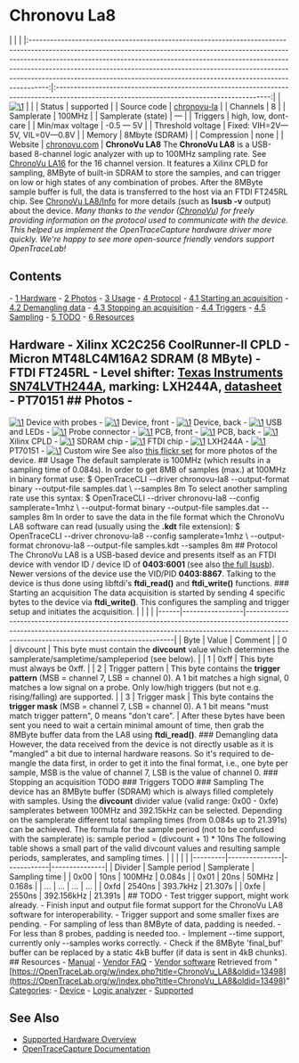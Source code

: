 # Chronovu La8

| | | |:-----------------------------------------------------------------------------------------------------------------------------------------------------------------------------------------------------------------------------------------------------------------------------------------------------------------------------------------------------------------------------------------------------------:|:------------------------------------------------------------------------------------------------------------------------------------------:| | [![\1](../../assets/hardware/general/\2)](./File:Chronovu_la8_front.png.html) | | | Status | supported | | Source code | [chronovu-la](http://github.com/OpenTraceLab/?p=OpenTraceCapture.git;a=tree;f=src/hardware/chronovu-la) | | Channels | 8 | | Samplerate | 100MHz | | Samplerate (state) | — | | Triggers | high, low, dont-care | | Min/max voltage | -0.5 — 5V | | Threshold voltage | Fixed: VIH=2V—5V, VIL=0V—0.8V | | Memory | 8Mbyte (SDRAM) | | Compression | none | | Website | [chronovu.com](http://www.chronovu.com/) | **ChronoVu LA8** The **ChronoVu LA8** is a USB-based 8-channel logic analyzer with up to 100MHz sampling rate. See [ChronoVu LA16](ChronoVu_LA16.html "ChronoVu LA16") for the 16 channel version. It features a Xilinx CPLD for sampling, 8MByte of built-in SDRAM to store the samples, and can trigger on low or high states of any combination of probes. After the 8MByte sample buffer is full, the data is transferred to the host via an FTDI FT245RL chip. See [ChronoVu LA8/Info](ChronoVu_LA8/Info.html "ChronoVu LA8/Info") for more details (such as **lsusb -v** output) about the device. *Many thanks to the vendor ([ChronoVu](http://www.chronovu.com/)) for freely providing information on the protocol used to communicate with the device. This helped us implement the OpenTraceCapture hardware driver more quickly. We're happy to see more open-source friendly vendors support OpenTraceLab!* 
## Contents 
\- [1 Hardware](ChronoVu_LA8.html#Hardware) \- [2 Photos](ChronoVu_LA8.html#Photos) \- [3 Usage](ChronoVu_LA8.html#Usage) \- [4 Protocol](ChronoVu_LA8.html#Protocol) \- [4.1 Starting an acquisition](ChronoVu_LA8.html#Starting_an_acquisition) \- [4.2 Demangling data](ChronoVu_LA8.html#Demangling_data) \- [4.3 Stopping an acquisition](ChronoVu_LA8.html#Stopping_an_acquisition) \- [4.4 Triggers](ChronoVu_LA8.html#Triggers) \- [4.5 Sampling](ChronoVu_LA8.html#Sampling) \- [5 TODO](ChronoVu_LA8.html#TODO) \- [6 Resources](ChronoVu_LA8.html#Resources) 
## Hardware \- Xilinx XC2C256 CoolRunner-II CPLD \- Micron MT48LC4M16A2 SDRAM (8 MByte) \- FTDI FT245RL \- Level shifter: [Texas Instruments SN74LVTH244A](http://www.ti.com/product/sn74lvth244a), marking: LXH244A, [datasheet](http://www.ti.com/lit/gpn/sn74lvth244a) \- PT70151 ## Photos \- 
[![\1](../../assets/hardware/general/\2)](./File:Chronovu_la8_device.jpg.html)
Device with probes
\- 
[![\1](../../assets/hardware/general/\2)](./File:Chronovu_la8_front.jpg.html)
Device, front
\- 
[![\1](../../assets/hardware/general/\2)](./File:Chronovu_la8_back.jpg.html)
Device, back
\- 
[![\1](../../assets/hardware/general/\2)](./File:Chronovu_la8_usb.jpg.html)
USB and LEDs
\- 
[![\1](../../assets/hardware/general/\2)](./File:Chronovu_la8_probes.jpg.html)
Probe connector
\- 
[![\1](../../assets/hardware/general/\2)](./File:Chronovu_la8_pcb_front.jpg.html)
PCB, front
\- 
[![\1](../../assets/hardware/general/\2)](./File:Chronovu_la8_pcb_back.jpg.html)
PCB, back
\- 
[![\1](../../assets/hardware/general/\2)](./File:Chronovu_la8_xilinx.jpg.html)
Xilinx CPLD
\- 
[![\1](../../assets/hardware/general/\2)](./File:Chronovu_la8_sdram_mt48lc4m16a2.jpg.html)
SDRAM chip
\- 
[![\1](../../assets/hardware/general/\2)](./File:Chronovu_la8_ftdi_ft245rl.jpg.html)
FTDI chip
\- 
[![\1](../../assets/hardware/general/\2)](./File:Chronovu_la8_lxh244a.jpg.html)
LXH244A
\- 
[![\1](../../assets/hardware/general/\2)](./File:Chronovu_la8_pt70151.jpg.html)
PT70151
\- 
[![\1](../../assets/hardware/general/\2)](./File:Chronovu_la8_wires.jpg.html)
Custom wire
See also [this flickr set](http://www.flickr.com/photos/uwehermann/sets/72157626537516956/) for more photos of the device. ## Usage The default samplerate is 100MHz (which results in a sampling time of 0.084s). In order to get 8MB of samples (max.) at 100MHz in binary format use: $ OpenTraceCLI --driver chronovu-la8 --output-format binary --output-file samples.dat \ \--samples 8m To select another sampling rate use this syntax: $ OpenTraceCLI --driver chronovu-la8 --config samplerate=1mhz \ \--output-format binary --output-file samples.dat --samples 8m In order to save the data in the file format which the ChronoVu LA8 software can read (usually using the **.kdt** file extension): $ OpenTraceCLI --driver chronovu-la8 --config samplerate=1mhz \ \--output-format chronovu-la8 --output-file samples.kdt --samples 8m ## Protocol The ChronoVu LA8 is a USB-based device and presents itself as an FTDI device with vendor ID / device ID of **0403:6001** (see also [the full lsusb](ChronoVu_LA8/Info.html "ChronoVu LA8/Info")). Newer versions of the device use the VID/PID **0403:8867**. Talking to the device is thus done using libftdi's **ftdi_read()** and **ftdi_write()** functions. ### Starting an acquisition The data acquisition is started by sending 4 specific bytes to the device via **ftdi_write()**. This configures the sampling and trigger setup and initiates the acquisition. | | | | |------|-----------------|----------------------------------------------------------------------------------------------------------------------------------------------------------------------------------------------------------------------| | Byte | Value | Comment | | 0 | divcount | This byte must contain the **divcount** value which determines the samplerate/sampletime/sampleperiod (see below). | | 1 | 0xff | This byte must always be 0xff. | | 2 | Trigger pattern | This byte contains the **trigger pattern** (MSB = channel 7, LSB = channel 0). A 1 bit matches a high signal, 0 matches a low signal on a probe. Only low/high triggers (but not e.g. rising/falling) are supported. | | 3 | Trigger mask | This byte contains the **trigger mask** (MSB = channel 7, LSB = channel 0). A 1 bit means "must match trigger pattern", 0 means "don't care". | After these bytes have been sent you need to wait a certain minimal amount of time, then grab the 8MByte buffer data from the LA8 using **ftdi_read()**. ### Demangling data However, the data received from the device is not directly usable as it is "mangled" a bit due to internal hardware reasons. So it's required to de-mangle the data first, in order to get it into the final format, i.e., one byte per sample, MSB is the value of channel 7, LSB is the value of channel 0. ### Stopping an acquisition TODO ### Triggers TODO ### Sampling The device has an 8MByte buffer (SDRAM) which is always filled completely with samples. Using the **divcount** divider value (valid range: 0x00 - 0xfe) samplerates between 100MHz and 392.15kHz can be selected. Depending on the samplerate different total sampling times (from 0.084s up to 21.391s) can be achieved. The formula for the sample period (not to be confused with the samplerate) is: sample period = (divcount + 1) * 10ns The following table shows a small part of the valid divcount values and resulting sample periods, samplerates, and sampling times. | | | | | |---------|---------------|------------|---------------| | Divider | Sample period | Samplerate | Sampling time | | 0x00 | 10ns | 100MHz | 0.084s | | 0x01 | 20ns | 50MHz | 0.168s | | ... | ... | ... | ... | | 0xfd | 2540ns | 393.7kHz | 21.307s | | 0xfe | 2550ns | 392.156kHz | 21.391s | ## TODO \- Test trigger support, might work already. \- Finish input and output file format support for the ChronoVu LA8 software for interoperability. \- Trigger support and some smaller fixes are pending. \- For sampling of less than 8MByte of data, padding is needed. \- For less than 8 probes, padding is needed too. \- Implement --time support, currently only --samples works correctly. \- Check if the 8MByte 'final_buf' buffer can be replaced by a static 4kB buffer (if data is sent in 4kB chunks). ## Resources \- [Manual](http://www.chronovu.com/downloads/ReadMeFile%20LA8-4.00.pdf) \- [Vendor FAQ](http://www.chronovu.com/help/docs/faq/) \- [Vendor software](http://www.chronovu.com/download/)
Retrieved from "[https://OpenTraceLab.org/w/index.php?title=ChronoVu_LA8&oldid=13498](https://OpenTraceLab.org/w/index.php?title=ChronoVu_LA8&oldid=13498)" 
[Categories](specialcategories-specialcategories.md): \- [Device](./Category:Device.html "Category:Device") \- [Logic analyzer](./Category:Logic_analyzer.html "Category:Logic analyzer") \- [Supported](./Category:Supported.html "Category:Supported")

## See Also
- [Supported Hardware Overview](../supported-hardware.md)
- [OpenTraceCapture Documentation](../../opentracecapture/overview.md)
